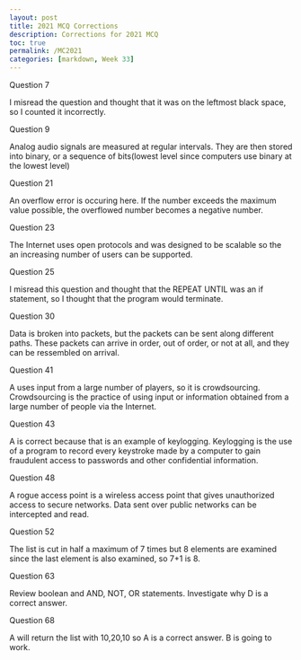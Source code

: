 ```yaml
---
layout: post
title: 2021 MCQ Corrections
description: Corrections for 2021 MCQ
toc: true
permalink: /MC2021
categories: [markdown, Week 33]
---
```


Question 7

I misread the question and thought that it was on the leftmost black space, so I counted it incorrectly.

Question 9

Analog audio signals are measured at regular intervals. They are then stored into binary, or a sequence of bits(lowest level since computers use binary at the lowest level)

Question 21

An overflow error is occuring here. If the number exceeds the maximum value possible, the overflowed number becomes a negative number.

Question 23

The Internet uses open protocols and was designed to be scalable so the an increasing number of users can be supported.

Question 25

I misread this question and thought that the REPEAT UNTIL was an if statement, so I thought that the program would terminate.

Question 30

Data is broken into packets, but the packets can be sent along different paths. These packets can arrive in order, out of order, or not at all, and they can be ressembled on arrival.

Question 41

A uses input from a large number of players, so it is crowdsourcing. Crowdsourcing is the practice of using input or information obtained from a large number of people via the Internet.

Question 43

A is correct because that is an example of keylogging. Keylogging is the use of a program to record every keystroke made by a computer to gain fraudulent access to passwords and other confidential information.

Question 48

A rogue access point is a wireless access point that gives unauthorized access to secure networks. Data sent over public networks can be intercepted and read.

Question 52

The list is cut in half a maximum of 7 times but 8 elements are examined since the last element is also examined, so 7+1 is 8.

Question 63

Review boolean and AND, NOT, OR statements. Investigate why D is a correct answer.

Question 68

A will return the list with 10,20,10 so A is a correct answer. B is going to work.